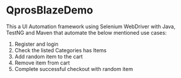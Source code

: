 # QprosBlazeDemo
This a UI Automation framework using Selenium WebDriver with Java, TestNG and Maven that automate the below mentioned use cases:
1) Register and login 
2) Check the listed Categories has Items 
3) Add random item to the cart 
4) Remove item from cart 
5) Complete successful checkout with random item
